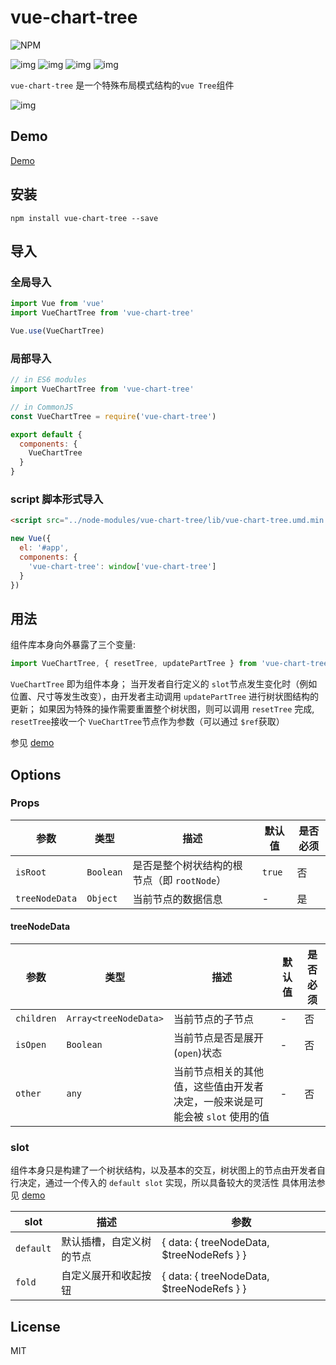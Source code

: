 # vue-chart-tree

![NPM](https://nodei.co/npm/vue-chart-tree.png?downloads=true&downloadRank=true&stars=true)

![img](https://img.shields.io/npm/v/vue-chart-tree.svg) ![img](https://img.shields.io/bundlephobia/minzip/vue-chart-tree.svg) ![img](https://img.shields.io/npm/dt/vue-chart-tree.svg) ![img](https://img.shields.io/github/license/accforgit/vue-chart-tree.svg)

`vue-chart-tree` 是一个特殊布局模式结构的`vue Tree`组件

![img](https://raw.githubusercontent.com/accforgit/vue-chart-tree/master/public/tree1.jpg)

## Demo

[Demo](https://accforgit.github.io/vue-chart-tree/index.html)

## 安装

```
npm install vue-chart-tree --save
```

## 导入

### 全局导入

```js
import Vue from 'vue'
import VueChartTree from 'vue-chart-tree'

Vue.use(VueChartTree)
```

### 局部导入

```js
// in ES6 modules
import VueChartTree from 'vue-chart-tree'

// in CommonJS
const VueChartTree = require('vue-chart-tree')

export default {
  components: {
    VueChartTree
  }
}
```

### script 脚本形式导入

```html
<script src="../node-modules/vue-chart-tree/lib/vue-chart-tree.umd.min.js"></script>
```

```js
new Vue({
  el: '#app',
  components: {
    'vue-chart-tree': window['vue-chart-tree']
  }
})
```

## 用法

组件库本身向外暴露了三个变量:
```js
import VueChartTree, { resetTree, updatePartTree } from 'vue-chart-tree'
```
`VueChartTree` 即为组件本身；
当开发者自行定义的 `slot`节点发生变化时（例如位置、尺寸等发生改变），由开发者主动调用 `updatePartTree` 进行树状图结构的更新；
如果因为特殊的操作需要重置整个树状图，则可以调用 `resetTree` 完成, `resetTree`接收一个 `VueChartTree`节点作为参数（可以通过 `$ref`获取）

参见 [demo](https://github.com/accforgit/vue-chart-tree/blob/master/test/chart-tree.vue)

## Options

### Props

|参数|类型|描述|默认值|是否必须|
|----|---|----|----|---|
|`isRoot`|`Boolean`|是否是整个树状结构的根节点（即 `rootNode`）|`true`|否|
|`treeNodeData`|`Object`|当前节点的数据信息|-|是|

#### treeNodeData

|参数|类型|描述|默认值|是否必须|
|----|---|----|----|---|
|`children`|`Array<treeNodeData>`|当前节点的子节点|-|否|
|`isOpen`|`Boolean`|当前节点是否是展开(`open`)状态|-|否|
|`other`|`any`|当前节点相关的其他值，这些值由开发者决定，一般来说是可能会被 `slot` 使用的值|-|否|

### slot

组件本身只是构建了一个树状结构，以及基本的交互，树状图上的节点由开发者自行决定，通过一个传入的 `default slot` 实现，所以具备较大的灵活性
具体用法参见 [demo](https://github.com/accforgit/vue-chart-tree/blob/master/test/chart-tree.vue)

|slot|描述|参数|
|----|---|----|
|`default`|默认插槽，自定义树的节点|{ data: { treeNodeData, $treeNodeRefs } }|
|`fold`|自定义展开和收起按钮|{ data: { treeNodeData, $treeNodeRefs } }|

## License

MIT